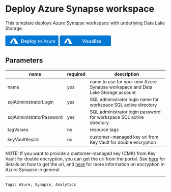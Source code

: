 # Deploy Azure Synapse workspace

This template deploys Azure Synapse workspace with underlying Data Lake Storage.

<a href="https://portal.azure.com/#create/Microsoft.Template/uri/https%3A%2F%2Fraw.githubusercontent.com%2FAzure-Samples%2FSynapse%2Fmaster%2FManage%2FDeployWorkspace%2Fazuredeploy.json" target="_blank">
<img src="https://raw.githubusercontent.com/Azure/azure-quickstart-templates/master/1-CONTRIBUTION-GUIDE/images/deploytoazure.png"/>
</a>
<a href="http://armviz.io/#/?load=https%3A%2F%2Fraw.githubusercontent.com%2FAzure-Samples%2FSynapse%2Fmaster%2FManage%2FDeployWorkspace%2Fazuredeploy.json" target="_blank">
<img src="https://raw.githubusercontent.com/Azure/azure-quickstart-templates/master/1-CONTRIBUTION-GUIDE/images/visualizebutton.png"/>
</a>

## Parameters

| name | required | description |
--- | --- | ---
| name | yes | name to use for your new Azure Synapse workspace and Data Lake Storage account |
| sqlAdministratorLogin | yes | SQL administrator login name for workspace SQL active directory |
| sqlAdministratorPassword | yes | SQL administrator login password for workspace SQL active directory |
| tagValues | no | resource tags |
| keyVaultKeyUri | no | customer-managed key uri from Key Vault for double encryption |

NOTE: If you want to provide a customer-managed key (CMK) from Key Vault for double encryption, you can get the uri from the portal. See [here](https://docs.microsoft.com/en-us/azure/key-vault/secrets/quick-create-portal#retrieve-a-secret-from-key-vault) for details on how to get the uri, and [here](https://docs.microsoft.com/en-us/azure/synapse-analytics/security/workspaces-encryption) for more information on encryption in Azure Synapse in general.

---

`Tags: Azure, Synapse, Analytics`
